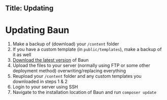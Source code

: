 Title: Updating
----
# Updating Baun

1. Make a backup of (download) your `/content` folder
2. If you have a custom template (in `public/templates`), make a backup of it as well
3. [Download the latest version](https://github.com/gilbitron/Baun/releases) of Baun
4. Upload the files to your server (normally using FTP or some other deployment method) overwriting/replacing everything
5. Reupload your `/content` folder and any custom templates you downloaded in steps 1 & 2
6. Login to your server using SSH
7. Navigate to the installation location of Baun and run `composer update`